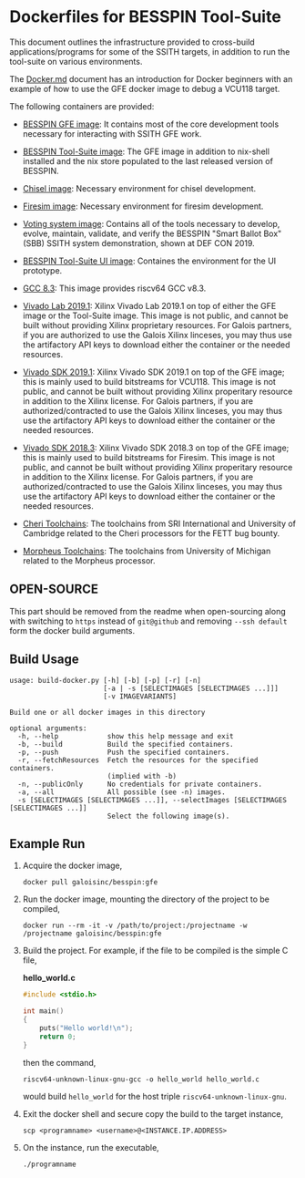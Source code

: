 # Dockerfiles for BESSPIN Tool-Suite

This document outlines the infrastructure provided to cross-build applications/programs for
some of the SSITH targets, in addition to run the tool-suite on various environments. 

The [Docker.md](./Docker.md) document has an introduction for Docker beginners with an example of how to use the GFE docker image to debug a VCU118 target.

The following containers are provided:

- [BESSPIN GFE image](./gfe/README.md): It contains most of the core development tools necessary for
interacting with SSITH GFE work.

- [BESSPIN Tool-Suite image](./tool-suite/README.md): The GFE image in addition to nix-shell installed and the nix store populated to the last released version of BESSPIN.

- [Chisel image](./chisel/README.md): Necessary environment for chisel development.

- [Firesim image](./firesim/README.md): Necessary environment for firesim development.

- [Voting system image](./voting-system/README.md): Contains all of the tools necessary to develop, evolve, maintain,
validate, and verify the BESSPIN "Smart Ballot Box" (SBB) SSITH system
demonstration, shown at DEF CON 2019.

- [BESSPIN Tool-Suite UI image](./ui/README.md): Containes the environment for the UI prototype.

- [GCC 8.3](./gcc83/README.md): This image provides riscv64 GCC v8.3.

- [Vivado Lab 2019.1](./vivado-lab-2019-1/README.md): Xilinx Vivado Lab 2019.1 on top of either the GFE image or the Tool-Suite image. This image is not public, and cannot be built without providing Xilinx proprietary resources. For Galois partners, if you are authorized to use the Galois Xilinx linceses, you may thus use the artifactory API keys to download either the container or the needed resources.

- [Vivado SDK 2019.1](./vivado-sdk-2019-1/README.md): Xilinx Vivado SDK 2019.1 on top of the GFE image; this is mainly used to build bitstreams for VCU118. This image is not public, and cannot be built without providing Xilinx properitary resource in addition to the Xilinx license. For Galois partners, if you are authorized/contracted to use the Galois Xilinx linceses, you may thus use the artifactory API keys to download either the container or the needed resources.

- [Vivado SDK 2018.3](./vivado-sdk-2018-3/README.md): Xilinx Vivado SDK 2018.3 on top of the GFE image; this is mainly used to build bitstreams for Firesim. This image is not public, and cannot be built without providing Xilinx properitary resource in addition to the Xilinx license. For Galois partners, if you are authorized/contracted to use the Galois Xilinx linceses, you may thus use the artifactory API keys to download either the container or the needed resources.

- [Cheri Toolchains](./fett-cheri/README.md): The toolchains from SRI International and University of Cambridge related to the Cheri processors for the FETT bug bounty.

- [Morpheus Toolchains](./michigan/README.md): The toolchains from University of Michigan related to the Morpheus processor.

## OPEN-SOURCE

This part should be removed from the readme when open-sourcing along with switching to `https` instead of `git@github` and removing `--ssh default` form the docker build arguments.


## Build Usage

```
usage: build-docker.py [-h] [-b] [-p] [-r] [-n]
                       [-a | -s [SELECTIMAGES [SELECTIMAGES ...]]]
                       [-v IMAGEVARIANTS]

Build one or all docker images in this directory

optional arguments:
  -h, --help            show this help message and exit
  -b, --build           Build the specified containers.
  -p, --push            Push the specified containers.
  -r, --fetchResources  Fetch the resources for the specified containers.
                        (implied with -b)
  -n, --publicOnly      No credentials for private containers.
  -a, --all             All possible (see -n) images.
  -s [SELECTIMAGES [SELECTIMAGES ...]], --selectImages [SELECTIMAGES [SELECTIMAGES ...]]
                        Select the following image(s).
```

## Example Run

1. Acquire the docker image,
    ```
    docker pull galoisinc/besspin:gfe
    ```

2. Run the docker image, mounting the directory of the project to be compiled,
    ```
   docker run --rm -it -v /path/to/project:/projectname -w /projectname galoisinc/besspin:gfe
   ```
   
3. Build the project. For example, if the file to be compiled is the simple C file,
    
    **hello_world.c**   
    ```c
    #include <stdio.h>
    
    int main()
    {
        puts("Hello world!\n");
        return 0;
    }
    ```
   
    then the command,
   
    ```
    riscv64-unknown-linux-gnu-gcc -o hello_world hello_world.c
    ```
   
    would build `hello_world` for the host triple `riscv64-unknown-linux-gnu`.

4. Exit the docker shell and secure copy the build to the target instance,

    ```
    scp <programname> <username>@<INSTANCE.IP.ADDRESS>
    ```

5. On the instance, run the executable,

    ```
    ./programname
    ```
